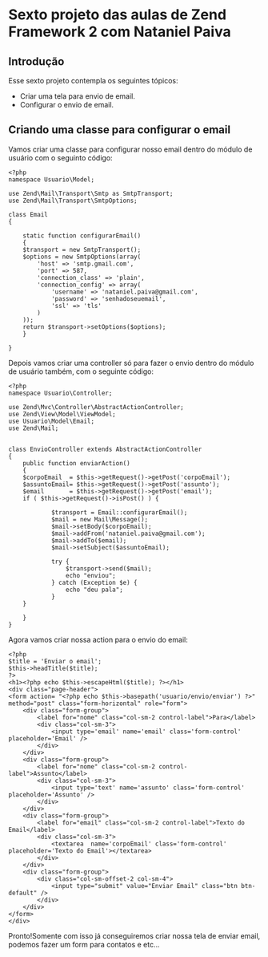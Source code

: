 Sexto projeto das aulas de Zend Framework 2 com Nataniel Paiva
=======================

Introdução
------------

Esse sexto projeto contempla os seguintes tópicos:

* Criar uma tela para envio de email.
* Configurar o envio de email.



Criando uma classe para configurar o email
--------------------------------------------

Vamos criar uma classe para configurar nosso email dentro do módulo de usuário com o seguinto código:

	<?php
	namespace Usuario\Model;

	use Zend\Mail\Transport\Smtp as SmtpTransport;
	use Zend\Mail\Transport\SmtpOptions;

	class Email
	{

	    static function configurarEmail()
	    {
		$transport = new SmtpTransport();
		$options = new SmtpOptions(array(
		    'host' => 'smtp.gmail.com',
		    'port' => 587,
		    'connection_class' => 'plain',
		    'connection_config' => array(
		        'username' => 'nataniel.paiva@gmail.com',
		        'password' => 'senhadoseuemail',
		        'ssl' => 'tls'
		    )
		));
		return $transport->setOptions($options);
	    }

	}

Depois vamos criar uma controller só para fazer o envio dentro do módulo de usuário também, com o seguinte código:

	<?php
	namespace Usuario\Controller;

	use Zend\Mvc\Controller\AbstractActionController;
	use Zend\View\Model\ViewModel;
	use Usuario\Model\Email;
	use Zend\Mail;


	class EnvioController extends AbstractActionController
	{
	    public function enviarAction()
	    {
		$corpoEmail  = $this->getRequest()->getPost('corpoEmail');
		$assuntoEmail= $this->getRequest()->getPost('assunto');
		$email       = $this->getRequest()->getPost('email');
		if ( $this->getRequest()->isPost() ) {
		    
		        $transport = Email::configurarEmail();
		        $mail = new Mail\Message();
		        $mail->setBody($corpoEmail);
		        $mail->addFrom('nataniel.paiva@gmail.com');
		        $mail->addTo($email);
		        $mail->setSubject($assuntoEmail);
		        
		        try {
		        	$transport->send($mail);
		        	echo "enviou";
		        } catch (Exception $e) {
		        	echo "deu pala";
		        }
		}
		
	    }
	}


Agora vamos criar nossa action para o envio do email:

	<?php
	$title = 'Enviar o email';
	$this->headTitle($title);
	?>
	<h1><?php echo $this->escapeHtml($title); ?></h1>
	<div class="page-header">
	<form action= "<?php echo $this->basepath('usuario/envio/enviar') ?>" method="post" class="form-horizontal" role="form">
	    <div class="form-group">
	    	<label for="nome" class="col-sm-2 control-label">Para</label>
	    	<div class="col-sm-3">
	    		<input type='email' name='email' class='form-control' placeholder='Email' /> 
	    	</div>
	    </div>
	    <div class="form-group">
	    	<label for="nome" class="col-sm-2 control-label">Assunto</label>
	    	<div class="col-sm-3">
	    		<input type='text' name='assunto' class='form-control' placeholder='Assunto' /> 
	    	</div>
	    </div>
	    <div class="form-group">
	    	<label for="email" class="col-sm-2 control-label">Texto do Email</label>
	    	<div class="col-sm-3">
	    		<textarea  name='corpoEmail' class='form-control' placeholder='Texto do Email'></textarea> 
	    	</div>
	    </div>
	    <div class="form-group">
	    	<div class="col-sm-offset-2 col-sm-4">
	    		<input type="submit" value="Enviar Email" class="btn btn-default" />
	    	</div>
	    </div>
	</form>
	</div>

Pronto!Somente com isso já conseguiremos criar nossa tela de enviar email, podemos fazer um form para contatos e etc...
















